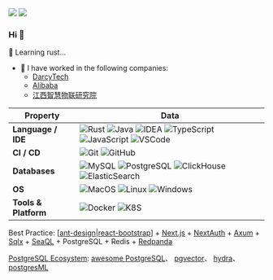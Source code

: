 ![](https://komarev.com/ghpvc/?username=holmofy)  [![](https://img.shields.io/badge/hacker-holmofyHu-blue?logo=ycombinator)](https://news.ycombinator.com/user?id=holmofyHu)

### Hi 👋

<!--
**holmofy/holmofy** is a ✨ _special_ ✨ repository because its `README.md` (this file) appears on your GitHub profile.
-->

🦀️ Learning rust...
<!--  * [BankSteel](https://www.banksteel.com/about/)-->

- 🙌 I have worked in the following companies:
  * [DarcyTech](https://www.darcytech.com/)
  * [Alibaba](https://www.alibabagroup.com/)
  * [江西智慧物联研究院](https://www.isiiot.com/)

| Property                                        | Data                                            |
|-------------------------------------------------|---------------------------------------------------------------------------------------------------------------------------------------------------------------------------------------------------------------------------------------------------|
| **Language / IDE**                              | ![Rust](https://shields.io/badge/-Rust-important) ![Java](https://shields.io/badge/-Java-important) ![IDEA](https://shields.io/badge/-IDEA-brightgreen) ![TypeScript](https://shields.io/badge/-TypeScript-brightgreen) ![JavaScript](https://shields.io/badge/-JavaScript-blue) ![VSCode](https://shields.io/badge/-VSCode-blue)|
| **CI / CD**                                     | ![Git](https://shields.io/badge/-Git-brightgreen) ![GitHub](https://shields.io/badge/-GitHub-important) |
| **Databases**                                   | ![MySQL](https://shields.io/badge/-MySQL-important) ![PostgreSQL](https://shields.io/badge/-PostgreSQL-brightgreen) ![ClickHouse](https://shields.io/badge/-ClickHouse-blue) ![ElasticSearch](https://shields.io/badge/-ElasticSearch-important)|
| **OS**                                          | ![MacOS](https://shields.io/badge/-MacOS-blue) ![Linux](https://shields.io/badge/-Linux-important) ![Windows](https://shields.io/badge/-Windows-blue) |
| **Tools & Platform**                            | ![Docker](https://shields.io/badge/-Docker-brightgreen) ![K8S](https://shields.io/badge/-K8S-important) |

Best Practice: [[ant-design](https://github.com/ant-design/ant-design)|[react-bootstrap](https://github.com/react-bootstrap/react-bootstrap)] +
[Next.js](https://github.com/vercel/next.js) +
[NextAuth](https://github.com/nextauthjs/next-auth) +
[Axum](https://github.com/tokio-rs/axum) +
[Sqlx](https://github.com/launchbadge/sqlx) +
[SeaQL](https://github.com/SeaQL) +
PostgreSQL +
Redis +
[Redpanda](https://github.com/redpanda-data/redpanda)

[PostgreSQL Ecosystem](https://www.hufeifei.cn/pg-ecosystem.html): 
[awesome PostgreSQL](https://github.com/dhamaniasad/awesome-postgres)、
[pgvector](https://github.com/pgvector/pgvector)、
[hydra](https://github.com/hydradatabase/hydra)、
[postgresML](https://github.com/postgresml/postgresml)


